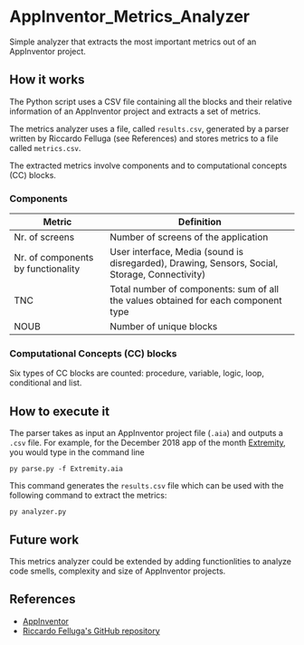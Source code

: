 # AppInventor_Metrics_Analyzer
Simple analyzer that extracts the most important metrics out of an AppInventor project.


## How it works

The Python script uses a CSV file containing all the blocks and their relative information of an AppInventor project and extracts a set of metrics. 

The metrics analyzer uses a file, called `results.csv`, generated by a parser written by Riccardo Felluga (see References) and stores metrics to a file called `metrics.csv`. 

The extracted metrics involve components and to computational concepts (CC) blocks.

### Components 
 | Metric | Definition |
 | --- | --- |
 | Nr. of screens | Number of screens of the application |
 | Nr. of components by functionality | User interface, Media (sound is disregarded), Drawing, Sensors, Social, Storage, Connectivity) |
 | TNC | Total number of components: sum of all the values obtained for each component type  |
 | NOUB | Number of unique blocks |

### Computational Concepts (CC) blocks 
Six types of CC blocks are counted: procedure, variable, logic, loop, conditional and list.


## How to execute it 

The parser takes as input an AppInventor project file (`.aia`) and outputs a `.csv` file. 
For example, for the December 2018 app of the month [Extremity](http://ai2.appinventor.mit.edu/?galleryId=5606663420772352), you would type in the command line 
 
```
py parse.py -f Extremity.aia 
```

This command generates the `results.csv` file which can be used with the following command to extract the metrics: 

```
py analyzer.py 
```


## Future work 
This metrics analyzer could be extended by adding functionlities to analyze code smells, complexity and size of AppInventor projects. 


## References 
* [AppInventor](http://appinventor.mit.edu/explore/)
* [Riccardo Felluga's GitHub repository](https://github.com/riccardofelluga/AppInventor_Parser)
